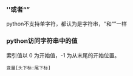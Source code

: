 ### ''或者“”
python不支持单字符，都认为是字符串，‘’和“”一样
### python访问字符串中的值
索引值以 0 为开始值，-1 为从末尾的开始位置。
```
变量[头下标:尾下标]
```


